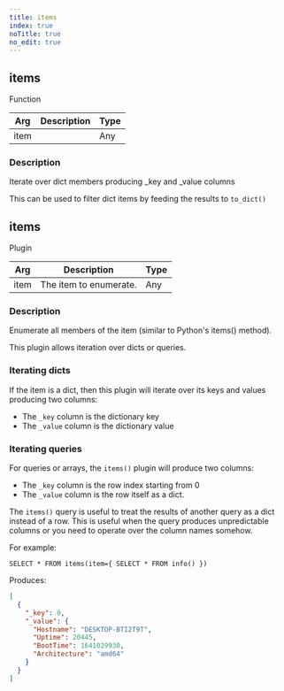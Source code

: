 ```yaml
---
title: items
index: true
noTitle: true
no_edit: true
---
```




<div class="vql_item"></div>


## items
<span class='vql_type pull-right page-header'>Function</span>



<div class="vqlargs"></div>

Arg | Description | Type
----|-------------|-----
item||Any

### Description

Iterate over dict members producing _key and _value columns

This can be used to filter dict items by feeding the results to
`to_dict()`




<div class="vql_item"></div>


## items
<span class='vql_type pull-right page-header'>Plugin</span>



<div class="vqlargs"></div>

Arg | Description | Type
----|-------------|-----
item|The item to enumerate.|Any

### Description

Enumerate all members of the item (similar to Python's items() method).

This plugin allows iteration over dicts or queries.

### Iterating dicts

If the item is a dict, then this plugin will iterate over its keys
and values producing two columns:

* The `_key` column is the dictionary key
* The `_value` column is the dictionary value

### Iterating queries

For queries or arrays, the `items()` plugin will produce two columns:

* The `_key` column is the row index starting from 0
* The `_value` column is the row itself as a dict.

The `items()` query is useful to treat the results of another
query as a dict instead of a row. This is useful when the query
produces unpredictable columns or you need to operate over the
column names somehow.

For example:

```vql
SELECT * FROM items(item={ SELECT * FROM info() })
```

Produces:

```json
[
  {
    "_key": 0,
    "_value": {
      "Hostname": "DESKTOP-BTI2T9T",
      "Uptime": 20445,
      "BootTime": 1641029930,
      "Architecture": "amd64"
    }
  }
]
```


